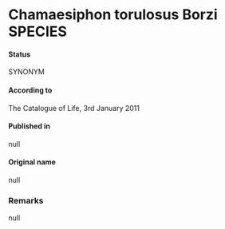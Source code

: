 # Chamaesiphon torulosus Borzi SPECIES

#### Status
SYNONYM

#### According to
The Catalogue of Life, 3rd January 2011

#### Published in
null

#### Original name
null

### Remarks
null
